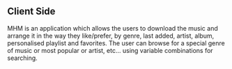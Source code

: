 ## Client Side

  MHM is an application which allows the users to download the music and arrange it in the way they like/prefer, by genre, last added, artist, album, personalised playlist and favorites. The user can browse for a special genre of music or most popular or artist, etc... using variable combinations for searching.

